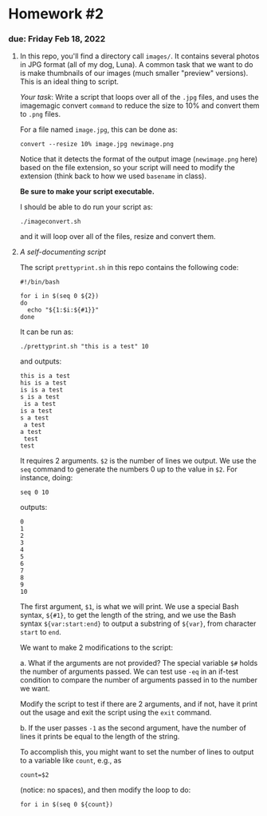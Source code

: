 # Homework #2

### due: Friday Feb 18, 2022

1. In this repo, you'll find a directory call `images/`.  It contains
   several photos in JPG format (all of my dog, Luna).  A common task
   that we want to do is make thumbnails of our images (much smaller
   "preview" versions).  This is an ideal thing to script.

   *Your task*: Write a script that loops over all of the `.jpg` files, and uses
   the imagemagic convert `command` to reduce the size to 10% and
   convert them to `.png` files.

   For a file named `image.jpg`, this can be done as:

   ```
   convert --resize 10% image.jpg newimage.png
   ```

   Notice that it detects the format of the output image
   (`newimage.png` here) based on the file extension, so your script
   will need to modify the extension (think back to how we used
   `basename` in class).

   **Be sure to make your script executable.**

   I should be able to do run your script as:

   ```
   ./imageconvert.sh
   ```

   and it will loop over all of the files, resize and convert them.

2. *A self-documenting script*

   The script `prettyprint.sh` in this repo contains the following code:
   ```
   #!/bin/bash

   for i in $(seq 0 ${2})
   do
     echo "${1:$i:${#1}}"
   done
   ```

   It can be run as:
   ```
   ./prettyprint.sh "this is a test" 10
   ```
   and outputs:
   ```
   this is a test
   his is a test
   is is a test
   s is a test
    is a test
   is a test
   s a test
    a test
   a test
    test
   test
   ```
   
   It requires 2 arguments.  `$2` is the number of lines we output.  We use the
   `seq` command to generate the numbers 0 up to the value in `$2`.  For instance,
   doing:
   ```
   seq 0 10
   ```
   outputs:
   ```
   0
   1
   2
   3
   4
   5
   6
   7
   8
   9
   10
   ```

   The first argument, `$1`, is what we will print.  We use a special
   Bash syntax, `${#1}`, to get the length of the string, and we use
   the Bash syntax `${var:start:end}` to output a substring of
   `${var}`, from character `start` to `end`.

   We want to make 2 modifications to the script:
   
   a. What if the arguments are not provided?  The special variable
      `$#` holds the number of arguments passed.  We can test use
      `-eq` in an if-test condition to compare the number of arguments
      passed in to the number we want.

      Modify the script to test if there are 2 arguments, and if not,
      have it print out the usage and exit the script using the `exit`
      command.

   b. If the user passes `-1` as the second argument, have the number
      of lines it prints be equal to the length of the string.
      
      To accomplish this, you might want to set the number of lines to output to a variable like `count`, e.g.,
      as
      ```
      count=$2
      ```
      (notice: no spaces), and then modify the loop to do:
      ```
      for i in $(seq 0 ${count})      
      ```
      
      
